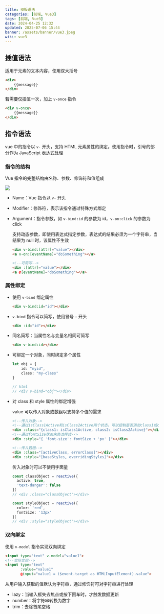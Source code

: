 ```yaml
---
title: 模板语法
categories: [前端, Vue3]
tags: [前端, Vue3]
date: 2024-04-25 12:32
updated: 2025-07-06 15:44
banner: /assets/banner/vue3.jpeg
wiki: vue3
---
```

## 插值语法

适用于元素的文本内容，使用双大括号

```html
<div>
    {{message}}
</div>
```

若需要仅插值一次，加上 `v-once` 指令

```html
<div v-once>
    {{message}}
</div>
```

## 指令语法

vue 中的指令以 `v-` 开头，支持 HTML 元素属性的绑定，使用指令时，引号的部分作为 JavaScript 表达式处理

### 指令的结构

Vue 指令的完整结构由名称、参数、修饰符和值组成

![](https://baymaxam-1309988842.cos.ap-beijing.myqcloud.com/blog/vue3-%E6%A8%A1%E6%9D%BF%E8%AF%AD%E6%B3%95%2Fvue3-%E6%A8%A1%E6%9D%BF%E8%AF%AD%E6%B3%95-1751769709111.png)

- Name：Vue 指令以 `v-` 开头

- Modifier：修饰符，表示该指令通过特殊方式绑定

- Argument：指令参数，如 `v-bind:id` 的参数为 id，`v-on:click` 的参数为 click

    支持动态参数，即使用表达式指定参数，表达式的结果必须为一个字符串，当结果为 null 时，该属性不生效

    ```html
    <div v-bind:[attr]="value"></div>
    <a v-on:[eventName]="doSomething"></a>
    
    <!--可简写-->
    <div :[attr]="value"></div>
    <a @[eventName]="doSomething"></a>
    ```

### 属性绑定

- 使用 `v-bind` 绑定属性

    ```html
    <div v-bind:id="id"></div>
    ```

- `v-bind` 指令可以简写，使用冒号 `:` 开头

    ```html
    <div :id="id"></div>
    ```

- 同名简写：当属性名与变量名相同可简写

    ```html
    <div v-bind:id></div>
    ```

- 可绑定一个对象，同时绑定多个属性

    ```ts
    let obj = {
        id: "myid",
        class: "my-class"
    }
    
    // html
    // <div v-bind="obj"></div>
    ```

- 对 class 和 style 属性的绑定增强

    value 可以传入对象或数组以支持多个值的需求

    ```html
    <!--传入对象-->
    <!--通过isClass1Active和isClass2Active两个状态，可以控制是否添加class1或class2-->
    <div :class="{class1: isClass1Active, class2: isClass2Active}"></div>
    <!--通过fontSize状态来修改样式-->
    <div :style="{ 'font-size': fontSize + 'px' }"></div>
    
    <!--传入数组-->
    <div :class="[activeClass, errorClass]"></div>
    <div :style="[baseStyles, overridingStyles]"></div>
    ```

    传入对象时可以不使用字面量

    ```ts
    const classObject = reactive({
      active: true,
      'text-danger': false
    })
    // <div :class="classObject"></div>
    
    const styleObject = reactive({
      color: 'red',
      fontSize: '13px'
    })
    // <div :style="styleObject"></div>
    ```

### 双向绑定

使用 `v-model` 指令实现双向绑定

```html
<input type="text" v-model="value1">
<!--实际实现-->
<input type="text" 
       :value="value1" 
       @input="value1 = ($event.target as HTMLInputElement).value">
```

从用户输入获取的值默认为字符串，通过修饰符可对字符串进行处理

- lazy：当输入框失去焦点或按下回车时，才触发数据更新
- number：将字符串转换为数字
- trim：去除首尾空格
